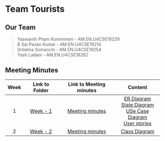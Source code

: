 # Team Tourists
## Our Team
> Yaswanth Phani Kommineni - AM.EN.U4CSE19229<br>
> B Sai Pavan Kumar - AM.EN.U4CSE19214<br>
> Srilekha Somanchi - AM.EN.U4CSE19254<br>
> Yash Ladani - AM.EN.U4CSE19262<br>

## Meeting Minutes
|  Week   |  Link to Folder | Link to Meeting minutes | Content | 
|:-----------:|:------------:| :------------:| :------------:|
|   1         | [Week - 1](https://github.com/pavanbsp/Tourists/tree/main/Week-1) | [Meeting minutes](https://github.com/pavanbsp/Tourists/blob/main/Week-1/MeetingMinutes.md) | [ER Diagram](https://github.com/pavanbsp/Tourists/blob/main/Week-1/ER.pdf) <br> [State Diagram](https://github.com/pavanbsp/Tourists/blob/main/Week-1/Statediagram.png) <br> [USe Case Diagram](https://github.com/pavanbsp/Tourists/blob/main/Week-1/UseCaseDiagram.png)<br> [User stories](https://github.com/pavanbsp/Tourists/blob/main/Week-1/UserStories.pdf)|
|   2         | [Week - 2](https://github.com/pavanbsp/Tourists/tree/main/Week-2) | [Meeting minutes](https://github.com/pavanbsp/Tourists/blob/main/Week-2/MeetingMinutes.md) | [Class Diagram](https://github.com/pavanbsp/Tourists/blob/main/Week-2/ClassDiagram.pdf)|

